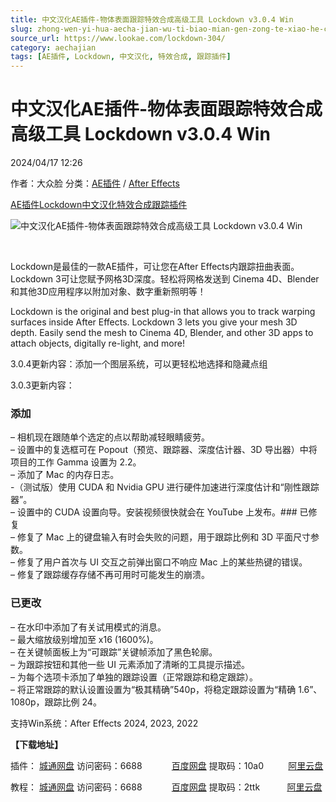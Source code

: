 ```yaml
---
title: 中文汉化AE插件-物体表面跟踪特效合成高级工具 Lockdown v3.0.4 Win
slug: zhong-wen-yi-hua-aecha-jian-wu-ti-biao-mian-gen-zong-te-xiao-he-cheng-gao-ji-gong-ju-lockdown-v3-0-4-win
source_url: https://www.lookae.com/lockdown-304/
category: aechajian
tags: [AE插件, Lockdown, 中文汉化, 特效合成, 跟踪插件]
---
```

# 中文汉化AE插件-物体表面跟踪特效合成高级工具 Lockdown v3.0.4 Win

2024/04/17 12:26

作者：大众脸
分类：[AE插件](https://www.lookae.com/after-effects/aechajian/) / [After Effects](https://www.lookae.com/after-effects/)

[AE插件](https://www.lookae.com/tag/ae%e6%8f%92%e4%bb%b6/)[Lockdown](https://www.lookae.com/tag/lockdown/)[中文汉化](https://www.lookae.com/tag/%e4%b8%ad%e6%96%87%e6%b1%89%e5%8c%96/)[特效合成](https://www.lookae.com/tag/%e7%89%b9%e6%95%88%e5%90%88%e6%88%90/)[跟踪插件](https://www.lookae.com/tag/%e8%b7%9f%e8%b8%aa%e6%8f%92%e4%bb%b6/)

![中文汉化AE插件-物体表面跟踪特效合成高级工具 Lockdown v3.0.4 Win](https://www.lookae.com/wp-content/uploads/2023/07/Lockdown-3.jpg "中文汉化AE插件-物体表面跟踪特效合成高级工具 Lockdown v3.0.4 Win-LookAE.com")

[﻿﻿﻿﻿](https://cloud.video.taobao.com//play/u/705956171/p/1/e/6/t/1/418228988572.mp4)

Lockdown是最佳的一款AE插件，可让您在After Effects内跟踪扭曲表面。Lockdown 3可让您赋予网格3D深度。轻松将网格发送到 Cinema 4D、Blender和其他3D应用程序以附加对象、数字重新照明等！

Lockdown is the original and best plug-in that allows you to track warping surfaces inside After Effects. Lockdown 3 lets you give your mesh 3D depth. Easily send the mesh to Cinema 4D, Blender, and other 3D apps to attach objects, digitally re-light, and more!

3.0.4更新内容：添加一个图层系统，可以更轻松地选择和隐藏点组

3.0.3更新内容：

### 添加  
– 相机现在跟随单个选定的点以帮助减轻眼睛疲劳。  
– 设置中的复选框可在 Popout（预览、跟踪器、深度估计器、3D 导出​​器）中将项目的工作 Gamma 设置为 2.2。  
– 添加了 Mac 的内存日志。  
-（测试版）使用 CUDA 和 Nvidia GPU 进行硬件加速进行深度估计和“刚性跟踪器”。  
– 设置中的 CUDA 设置向导。安装视频很快就会在 YouTube 上发布。### 已修复  
– 修复了 Mac 上的键盘输入有时会失败的问题，用于跟踪比例和 3D 平面尺寸参数。  
– 修复了用户首次与 UI 交互之前弹出窗口不响应 Mac 上的某些热键的错误。  
– 修复了跟踪缓存存储不再可用时可能发生的崩溃。

### 已更改  
– 在水印中添加了有关试用模式的消息。  
– 最大缩放级别增加至 x16 (1600%)。  
– 在关键帧面板上为“可跟踪”关键帧添加了黑色轮廓。  
– 为跟踪按钮和其他一些 UI 元素添加了清晰的工具提示描述。  
– 为每个选项卡添加了单独的跟踪设置（正常跟踪和稳定跟踪）。  
– 将正常跟踪的默认设置设置为“极其精确”540p，将稳定跟踪设置为“精确 1.6”、1080p，跟踪比例 24。

支持Win系统：After Effects 2024, 2023, 2022

**【下载地址】**

插件： [城通网盘](https://url70.ctfile.com/f/2827370-1057329509-95d06a?p=4431) 访问密码：6688            [百度网盘](https://pan.baidu.com/s/1lQ9ZoN_3WcPtqvcAsivcaw?pwd=10a0) 提取码：10a0          [阿里云盘](https://www.alipan.com/s/Rzyw8P5A42d)

教程： [城通网盘](https://url70.ctfile.com/f/2827370-977780632-58547f?p=4431) 访问密码：6688            [百度网盘](https://pan.baidu.com/s/1oEuYK1gKApbHFL9B6uNbBw?pwd=2ttk) 提取码：2ttk           [阿里云盘](https://www.alipan.com/s/ExzfNiB7qdo)

